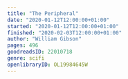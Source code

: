```yaml
---
title: "The Peripheral"
date: "2020-01-12T12:00:00+01:00"
started: "2020-01-12T12:00:00+01:00"
finished: "2020-02-03T12:00:00+01:00"
author: "William Gibson"
pages: 496
goodreadsID: 22010718
genre: scifi
openlibraryID: OL19984645W
---
```

